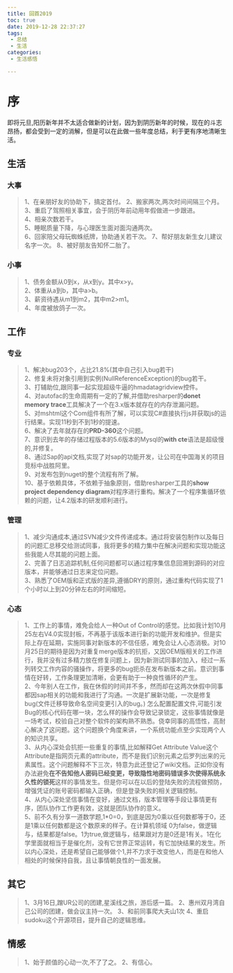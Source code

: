 ```yaml
---
title: 回首2019
toc: true
date: 2019-12-28 22:37:27
tags:
 - 总结
 - 生活
categories:
 - 生活感悟

---
```

# 序
即将元旦,阳历新年并不太适合做新的计划，因为到阴历新年的时候，现在的斗志昂扬，都会受到一定的消解，但是可以在此做一些年度总结，利于更有序地清晰生活。

## 生活
### 大事
>1、在亲朋好友的协助下，搞定首付。
>2、搬家两次,两次时间间隔三个月。  
>3、重启了驾照相关事宜，会于阴历年前动用年假做进一步跟进。  
>4、相亲次数若干。  
>5、睡眠质量下降，与心理医生面对面沟通两次。  
>6、回家陪父母玩蜘蛛纸牌，协助通关若干次。
>7、帮好朋友新生女儿建议名字一次。
>8、被好朋友告知怀二胎了。

### 小事
>1、债务金额从0到x，从x到y。其中x>y。  
>2、体重从a到b，其中a>b。  
>3、薪资待遇从m1到m2，其中m2>m1。  
>4、年度被放鸽子一次。

## 工作
### 专业
>1、解决bug203个，占比21.8%(其中自己引入bug若干)  
>2、修复未将对象引用到实例(NullReferenceException)的bug若干。  
>3、打辅助位,跟同事一起实现超级牛逼的hmadatagridview控件。  
>4、对autofac的生命周期有一定的了解,并借助resharper的**donet memory trace**工具解决了一个在3.x版本就存在的内存泄漏问题。  
>5、对mshtml这个Com组件有所了解，可以实现C#直接执行js并获取js的运行结果。实现11秒到不到1秒的提速。  
>6、解决了去年就存在的**PRD-360**这个问题。  
>7、意识到去年的存储过程版本的5.6版本的Mysql的**with cte**语法是超级慢的,并修复。  
>8、通过Sap的api文档,实现了对sap的功能开发，让公司在中国海关的项目竞标中战胜阿里。  
>9、对发布包到nuget的整个流程有所了解。  
>10、基于依赖具体，不依赖于抽象原则，借助resharper工具的**show project dependency diagram**对程序进行重构。解决了一个程序集循环依赖的问题，让4.2版本的研发顺利进行。  

### 管理
>1、减少沟通成本,通过SVN减少文件传递成本。通过将安装包制作以及每日的问题汇总移交给测试同事，我将更多的精力集中在解决问题和实现功能这些我能人尽其能的问题上面。  
>2、完善了日志追踪机制,任何问题都可以通过程序集信息回溯到源码的对应版本，并能够通过日志来定位问题。  
>3、熟悉了OEM版和正式版的差异,遵循DRY的原则，通过重构代码实现了1个小时以上到20分钟左右的时间缩短。  

### 心态
>1、工作上的事情，难免会给人一种Out of Control的感觉。比如我计划10月25左右V4.0实现封板，不再基于该版本进行新的功能开发和维护。但是实际上存在延期，实施同事对新版本的不信任感，难免会让人心态消极。对10月25日的期待是因为对重复merge版本的抗拒，又因OEM版相关的工作进行，我并没有过多精力放在修复问题上，因为新测试同事的加入，经过一系列转交工作内容的骚操作，将更多的bug扼杀在发布新版本之前。意识到事情在好转，工作条理更加清晰，会更有助于一种良性循环的产生。  
>2、今年别人在工作，我在休假的时间并不多，然而却在这两次休假中同事都因sap相关的功能和我进行了沟通。一次是扩展新功能，一次是修复bug(文件迁移导致命名空间变更引入的bug。) 怎么配置配置文件,可能引发Bug的核心代码在哪一块，怎么样的操作会导致记录锁定，这些事情就像是一场考试，校验自己对整个软件的架构熟不熟悉。侥幸同事的高悟性，高耐心解决了这问题。这个问题换个角度来讲，一个系统功能点至少实现两个人的知识共享。  
>3、从内心深处会抗拒一些重复的事情,比如解释Get Attribute Value这个Attribute是指网页元素的attribute，而不是我们识别元素之后罗列出来的元素属性。这个问题解释不下三次，特意为此还登记了wiki文档。正如你没有办法避免**在不告知他人密码已经变更，导致隐性地密码错误多次使得系统永久性的锁死**这样的事情发生。但是你可以在以后的登陆失败的流程做预防，增强凭证的账号密码都输入正确，但是登录失败的相关逻辑控制。  
>4、从内心深处坚信事情在变好，通过文档，版本管理等手段让事情更有序，团队协作工作更有效，这就是团队协作的意义。  
>5、前不久有分享一道数学题,1*0=0，到底是因为0乘以任何数都等于0，还是1乘以任何数都是这个数原来的样子。在计算机领域 0为false，做逻辑与，结果都是false。1为true,做逻辑与，结果跟对方是0还是1有关。1在化学里面就相当于是催化剂，没有它世界正常运转，有它加快结果的发生。所以内心深处，还是希望自己能够做个1,并不力求于改变他人，而是在和他人相处的时候保持自我，且让事情朝良性的一面发展。
## 其它
>1、3月16日,蹭UR公司的团建,星溪线之旅，游后感一篇。
>2、惠州双月湾自己公司的团建，做会议主持一次。
>3、和前同事爬大夫山1次
>4、重启sudoku这个开源项目，提升自己的逻辑思维。


## 情感
>1、始于颜值的心动一次,不了了之。
>2、有信心。

